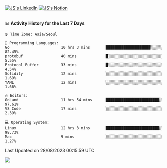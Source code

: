 
[![JS's LinkedIn](https://img.shields.io/badge/LinkedIn-blue?style=for-the-badge&logo=linkedin)](https://www.linkedin.com/in/jaeseung-lee-5a2a32139/) 
[![JS's Notion](https://img.shields.io/badge/Notion-black?style=for-the-badge&logo=notion)](https://bit.ly/ljswiki1) <br><br>
<!-- ![JS's GitHub stats](https://github-readme-stats-lemon-five.vercel.app/api?username=tkxkd0159&hide=contribs,prs,stars,issues&show_icons=true&theme=react&include_all_commits=true)   -->
<!-- ![Top Langs](https://github-readme-stats-lemon-five.vercel.app/api/top-langs/?username=tkxkd0159&layout=compact&hide=jupyter%20notebook,scss,html,css&langs_count=10)  -->


<!--START_SECTION:waka-->
📊 **Activity History for the Last 7 Days** 

```text
⌚︎ Time Zone: Asia/Seoul

💬 Programming Languages: 
Go                       10 hrs 3 mins       ████████████████████░░░░░   82.45% 
protobuf                 40 mins             █░░░░░░░░░░░░░░░░░░░░░░░░   5.55% 
Protocol Buffer          33 mins             █░░░░░░░░░░░░░░░░░░░░░░░░   4.54% 
Solidity                 12 mins             ░░░░░░░░░░░░░░░░░░░░░░░░░   1.69% 
YAML                     12 mins             ░░░░░░░░░░░░░░░░░░░░░░░░░   1.66%

🔥 Editors: 
GoLand                   11 hrs 54 mins      ████████████████████████░   97.61% 
VS Code                  17 mins             ░░░░░░░░░░░░░░░░░░░░░░░░░   2.39%

💻 Operating System: 
Linux                    12 hrs 3 mins       ████████████████████████░   98.73% 
Mac                      9 mins              ░░░░░░░░░░░░░░░░░░░░░░░░░   1.27%

```


 Last Updated on 28/08/2023 00:15:59 UTC
<!--END_SECTION:waka-->

<a href="https://github.com/tkxkd0159/dsalgo">
  <img align="center" src="https://github-readme-stats-lemon-five.vercel.app/api/pin/?username=tkxkd0159&repo=dsalgo&theme=react" />
</a>


<!---
- 🔭 I’m currently working on ...
- 🌱 I’m currently learning blockchain and distributed network
- 👯 I’m looking to collaborate on ...
- 🤔 I’m looking for help with ...
- 💬 Ask me about ...
- 📫 How to reach me: ...
- 😄 Pronouns: ...
- ⚡ Fun fact: ...
-->
